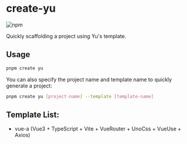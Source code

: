 # create-yu

![npm](https://img.shields.io/npm/v/create-yu)

Quickly scaffolding a project using Yu's template.

## Usage

```bash
pnpm create yu
```

You can also specify the project name and template name to quickly generate a project:
```bash
pnpm create yu [project-name] --template [template-name]
```

## Template List:

- vue-a (Vue3 + TypeScript + Vite + VueRouter + UnoCss + VueUse + Axios)
